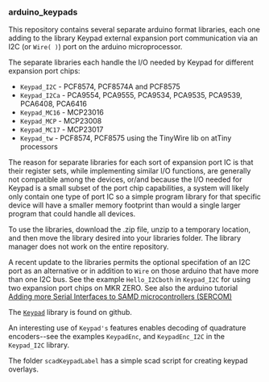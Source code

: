 ### arduino_keypads

This repository contains several separate arduino format libraries, each one adding
to the library Keypad external expansion port communication via an I2C (or `Wire( )`) 
port on the arduino microprocessor. 

The separate libraries each handle the I/O needed by Keypad for different expansion
port chips:

 * `Keypad_I2C` - PCF8574, PCF8574A and PCF8575
 * `Keypad_I2Ca` - PCA9554, PCA9555, PCA9534, PCA9535, PCA9539, PCA6408, PCA6416
 * `Keypad_MC16` - MCP23016
 * `Keypad_MCP` - MCP23008
 * `Keypad_MC17` - MCP23017
 * `Keypad_tw`  - PCF8574, PCF8575 using the TinyWire lib on atTiny processors
 
 The reason for separate libraries for each sort of expansion port IC is that their
 register sets, while implementing similar I/O functions, are generally not compatible
 among the devices, or/and because the I/O needed for Keypad is a small subset of
 the port chip capabilities, a system will likely only contain one type of port IC so
 a simple program library for that specific device will have a smaller memory 
 footprint than would a single larger program that could handle all devices.
 
 To use the libraries, download the .zip file, unzip to a temporary location, and
 then move the library desired into your libraries folder. The library manager 
 does not work on the entire repository.
 
 A recent update to the libraries permits the optional specifation of an I2C port 
 as an alternative or in addition to `Wire` on those arduino that have more than
 one I2C bus. See the example `Hello_I2Cboth` in `Keypad_I2C` for using two 
 expansion port chips on MKR ZERO. See also the arduino tutorial [Adding more Serial
 Interfaces to SAMD microcontrollers (SERCOM)](https://www.arduino.cc/en/Tutorial/SamdSercom)
 
 The [`Keypad`](https://www.github.com/Chris--A/Keypad) library is found on github.
 
 An interesting use of `Keypad's` features enables decoding of quadrature encoders--see
 the examples `KeypadEnc`, and `KeypadEnc_I2C` in the `Keypad_I2C` library.

The folder `scadKeypadLabel` has a simple scad script for creating keypad overlays.
 
 
